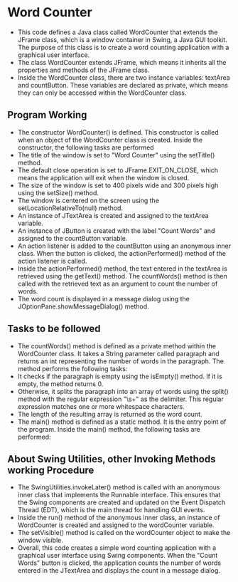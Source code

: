 # Word Counter

- This code defines a Java class called WordCounter that extends the JFrame class, which is a window container in Swing, a Java GUI toolkit. The purpose of this class is to create a word counting application with a graphical user interface.
- The class WordCounter extends JFrame, which means it inherits all the properties and methods of the JFrame class.
- Inside the WordCounter class, there are two instance variables: textArea and countButton. These variables are declared as private, which means they can only be accessed within the WordCounter class.

## Program Working

- The constructor WordCounter() is defined. This constructor is called when an object of the WordCounter class is created. Inside the constructor, the following tasks are performed
- The title of the window is set to "Word Counter" using the setTitle() method.
- The default close operation is set to JFrame.EXIT_ON_CLOSE, which means the application will exit when the window is closed.
- The size of the window is set to 400 pixels wide and 300 pixels high using the setSize() method.
- The window is centered on the screen using the setLocationRelativeTo(null) method.
- An instance of JTextArea is created and assigned to the textArea variable.
- An instance of JButton is created with the label "Count Words" and assigned to the countButton variable.
- An action listener is added to the countButton using an anonymous inner class. When the button is clicked, the actionPerformed() method of the action listener is called.
- Inside the actionPerformed() method, the text entered in the textArea is retrieved using the getText() method. The countWords() method is then called with the retrieved text as an argument to count the number of words.
- The word count is displayed in a message dialog using the JOptionPane.showMessageDialog() method.

## Tasks to be followed

- The countWords() method is defined as a private method within the WordCounter class. It takes a String parameter called paragraph and returns an int representing the number of words in the paragraph. The method performs the following tasks:
- It checks if the paragraph is empty using the isEmpty() method. If it is empty, the method returns 0.
- Otherwise, it splits the paragraph into an array of words using the split() method with the regular expression "\s+" as the delimiter. This regular expression matches one or more whitespace characters.
- The length of the resulting array is returned as the word count.
- The main() method is defined as a static method. It is the entry point of the program. Inside the main() method, the following tasks are performed:

## About Swing Utilities, other Invoking Methods working Procedure

- The SwingUtilities.invokeLater() method is called with an anonymous inner class that implements the Runnable interface. This ensures that the Swing components are created and updated on the Event Dispatch Thread (EDT), which is the main thread for handling GUI events.
- Inside the run() method of the anonymous inner class, an instance of WordCounter is created and assigned to the wordCounter variable.
- The setVisible() method is called on the wordCounter object to make the window visible.
- Overall, this code creates a simple word counting application with a graphical user interface using Swing components. When the "Count Words" button is clicked, the application counts the number of words entered in the JTextArea and displays the count in a message dialog.
